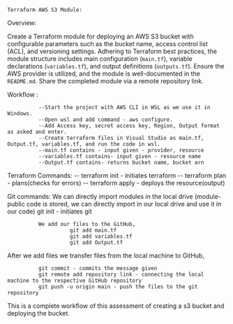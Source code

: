                                                                     Terraform AWS S3 Module:
Overview:

Create a Terraform module for deploying an AWS S3 bucket with configurable parameters such as the bucket name, access control list (ACL), 
and versioning settings. Adhering to Terraform best practices, the module structure includes main configuration (`main.tf`), 
variable declarations (`variables.tf`), and output definitions (`outputs.tf`). Ensure the AWS provider is utilized, 
and the module is well-documented in the `README.md`. Share the completed module via a remote repository link.

Workflow :

              --Start the project with AWS CLI in WSL as we use it in Windows.
              --Open wsl and add command - aws configure.
              --Add Access key, secret access key, Region, Output format as asked and enter.
              --Create terraform files in Visual Studio as main.tf, Output.tf, variables.tf, and run the code in wsl.
              --main.tf contains - input given - provider, resource
              --variables.tf contains- input given - resource name
              --Output.tf contains- returns bucket name, bucket arn

Terraform Commands:
              -- terraform init - initiates terraform
              -- terraform plan - plans(checks for errors)
              -- terraform apply - deploys the resource(output)

Git commands:
              We can directly import modules in the local drive (module-public code is stored, we can directly import in our local drive and use it  in our code)
                        git init - initiates git 
            
              We add our files to the GitHub,
                        git add main.tf 
                        git add variables.tf
                        git add Output.tf
                        
After we add files we transfer files from the local machine to GitHub,

              git commit - commits the message given
              git remote add repository link - connecting the local machine to the respective GitHub repository
              git push -u origin main - push the files to the git repository

This is a complete workflow of this assessment of creating a s3 bucket and deploying the bucket.









